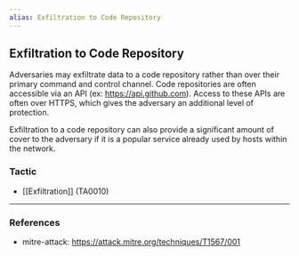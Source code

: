 ```yaml
---
alias: Exfiltration to Code Repository
---
```


## Exfiltration to Code Repository

Adversaries may exfiltrate data to a code repository rather than over their primary command and control channel. Code repositories are often accessible via an API (ex: https://api.github.com). Access to these APIs are often over HTTPS, which gives the adversary an additional level of protection.

Exfiltration to a code repository can also provide a significant amount of cover to the adversary if it is a popular service already used by hosts within the network. 


### Tactic

- [[Exfiltration]] (TA0010)


---
### References

- mitre-attack: https://attack.mitre.org/techniques/T1567/001
